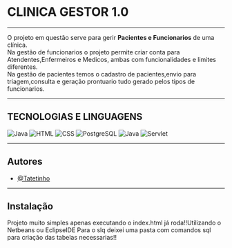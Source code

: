 # CLINICA GESTOR 1.0

---
O projeto em questão serve para gerir **Pacientes e Funcionarios** de uma clínica.  
Na gestão de funcionarios o projeto permite criar conta para Atendentes,Enfermeiros e Medicos,
ambas com funcionalidades e limites diferentes.  
Na gestão de pacientes temos o cadastro de pacientes,envio para triagem,consulta e geração prontuario
tudo gerado pelos tipos de funcionarios.

---


## TECNOLOGIAS E LINGUAGENS
![Java](https://img.shields.io/badge/Java-007396?style=for-the-badge&logo=java&logoColor=white)
![HTML](https://img.shields.io/badge/HTML5-E34F26?style=for-the-badge&logo=html5&logoColor=white)
![CSS](https://img.shields.io/badge/CSS3-1572B6?style=for-the-badge&logo=css3&logoColor=white)
![PostgreSQL](https://img.shields.io/badge/PostgreSQL-4169E1?style=for-the-badge&logo=postgresql&logoColor=white)
![Java](https://img.shields.io/badge/JSP-007396?style=for-the-badge&logo=java&logoColor=white) 
![Servlet](https://img.shields.io/badge/Servlet-007396?style=for-the-badge&logo=java&logoColor=white) 

---


## Autores

- [@Tatetinho](https://www.github.com/Tatetinho)

---

## Instalação
Projeto muito simples apenas executando o index.html já roda!!Utilizando o Netbeans ou EclipseIDE 
Para o slq deixei uma pasta com comandos sql para criação das tabelas necessarias!!

